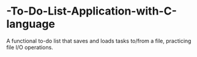 # -To-Do-List-Application-with-C-language
 A functional to-do list that saves and loads tasks to/from a file, practicing file I/O operations.
